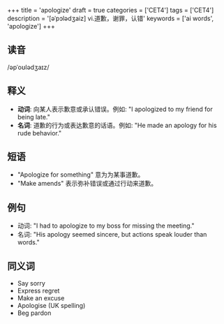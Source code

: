 +++
title = 'apologize'
draft = true
categories = ['CET4']
tags = ['CET4']
description = '[əˈpɔlədʒaiz] vi.道歉，谢罪，认错'
keywords = ['ai words', 'apologize']
+++

## 读音
/əpˈoʊlədʒaɪz/

## 释义
- **动词**: 向某人表示歉意或承认错误。例如: "I apologized to my friend for being late."
- **名词**: 道歉的行为或表达歉意的话语。例如: "He made an apology for his rude behavior."

## 短语
- "Apologize for something" 意为为某事道歉。
- "Make amends" 表示弥补错误或通过行动来道歉。

## 例句
- 动词: "I had to apologize to my boss for missing the meeting."
- 名词: "His apology seemed sincere, but actions speak louder than words."

## 同义词
- Say sorry
- Express regret
- Make an excuse
- Apologise (UK spelling)
- Beg pardon
